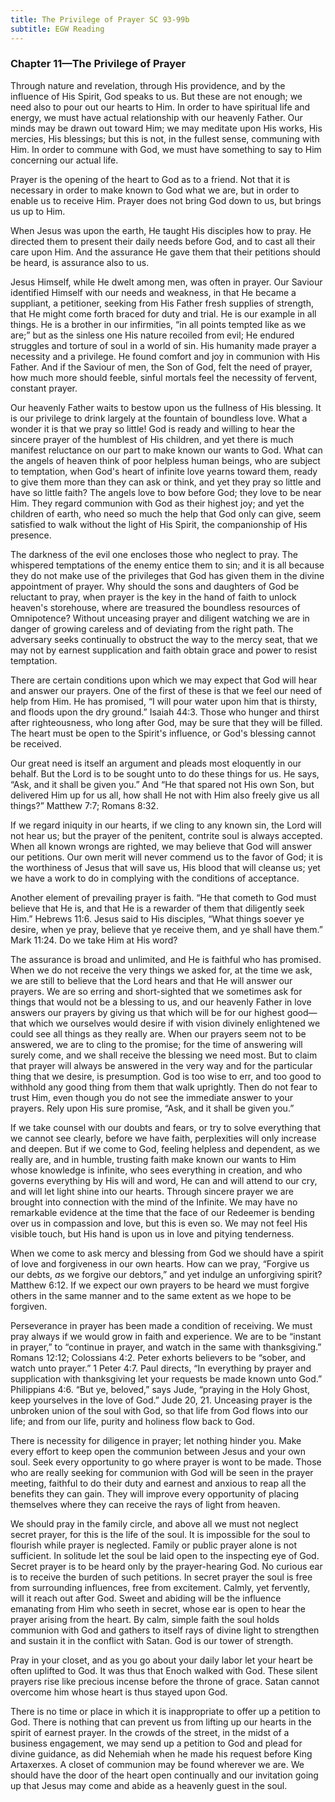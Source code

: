 ```yaml
---
title: The Privilege of Prayer SC 93-99b
subtitle: EGW Reading
---
```


### Chapter 11—The Privilege of Prayer

Through nature and revelation, through His providence, and by the influence of His Spirit, God speaks to us. But these are not enough; we need also to pour out our hearts to Him. In order to have spiritual life and energy, we must have actual relationship with our heavenly Father. Our minds may be drawn out toward Him; we may meditate upon His works, His mercies, His blessings; but this is not, in the fullest sense, communing with Him. In order to commune with God, we must have something to say to Him concerning our actual life.

Prayer is the opening of the heart to God as to a friend. Not that it is necessary in order to make known to God what we are, but in order to enable us to receive Him. Prayer does not bring God down to us, but brings us up to Him.

When Jesus was upon the earth, He taught His disciples how to pray. He directed them to present their daily needs before God, and to cast all their care upon Him. And the assurance He gave them that their petitions should be heard, is assurance also to us.

Jesus Himself, while He dwelt among men, was often in prayer. Our Saviour identified Himself with our needs and weakness, in that He became a suppliant, a petitioner, seeking from His Father fresh supplies of strength, that He might come forth braced for duty and trial. He is our example in all things. He is a brother in our infirmities, “in all points tempted like as we are;” but as the sinless one His nature recoiled from evil; He endured struggles and torture of soul in a world of sin. His humanity made prayer a necessity and a privilege. He found comfort and joy in communion with His Father. And if the Saviour of men, the Son of God, felt the need of prayer, how much more should feeble, sinful mortals feel the necessity of fervent, constant prayer.

Our heavenly Father waits to bestow upon us the fullness of His blessing. It is our privilege to drink largely at the fountain of boundless love. What a wonder it is that we pray so little! God is ready and willing to hear the sincere prayer of the humblest of His children, and yet there is much manifest reluctance on our part to make known our wants to God. What can the angels of heaven think of poor helpless human beings, who are subject to temptation, when God's heart of infinite love yearns toward them, ready to give them more than they can ask or think, and yet they pray so little and have so little faith? The angels love to bow before God; they love to be near Him. They regard communion with God as their highest joy; and yet the children of earth, who need so much the help that God only can give, seem satisfied to walk without the light of His Spirit, the companionship of His presence.

The darkness of the evil one encloses those who neglect to pray. The whispered temptations of the enemy entice them to sin; and it is all because they do not make use of the privileges that God has given them in the divine appointment of prayer. Why should the sons and daughters of God be reluctant to pray, when prayer is the key in the hand of faith to unlock heaven's storehouse, where are treasured the boundless resources of Omnipotence? Without unceasing prayer and diligent watching we are in danger of growing careless and of deviating from the right path. The adversary seeks continually to obstruct the way to the mercy seat, that we may not by earnest supplication and faith obtain grace and power to resist temptation.

There are certain conditions upon which we may expect that God will hear and answer our prayers. One of the first of these is that we feel our need of help from Him. He has promised, “I will pour water upon him that is thirsty, and floods upon the dry ground.” Isaiah 44:3. Those who hunger and thirst after righteousness, who long after God, may be sure that they will be filled. The heart must be open to the Spirit's influence, or God's blessing cannot be received.

Our great need is itself an argument and pleads most eloquently in our behalf. But the Lord is to be sought unto to do these things for us. He says, “Ask, and it shall be given you.” And “He that spared not His own Son, but delivered Him up for us all, how shall He not with Him also freely give us all things?” Matthew 7:7; Romans 8:32.

If we regard iniquity in our hearts, if we cling to any known sin, the Lord will not hear us; but the prayer of the penitent, contrite soul is always accepted. When all known wrongs are righted, we may believe that God will answer our petitions. Our own merit will never commend us to the favor of God; it is the worthiness of Jesus that will save us, His blood that will cleanse us; yet we have a work to do in complying with the conditions of acceptance.

Another element of prevailing prayer is faith. “He that cometh to God must believe that He is, and that He is a rewarder of them that diligently seek Him.” Hebrews 11:6. Jesus said to His disciples, “What things soever ye desire, when ye pray, believe that ye receive them, and ye shall have them.” Mark 11:24. Do we take Him at His word?

The assurance is broad and unlimited, and He is faithful who has promised. When we do not receive the very things we asked for, at the time we ask, we are still to believe that the Lord hears and that He will answer our prayers. We are so erring and short-sighted that we sometimes ask for things that would not be a blessing to us, and our heavenly Father in love answers our prayers by giving us that which will be for our highest good—that which we ourselves would desire if with vision divinely enlightened we could see all things as they really are. When our prayers seem not to be answered, we are to cling to the promise; for the time of answering will surely come, and we shall receive the blessing we need most. But to claim that prayer will always be answered in the very way and for the particular thing that we desire, is presumption. God is too wise to err, and too good to withhold any good thing from them that walk uprightly. Then do not fear to trust Him, even though you do not see the immediate answer to your prayers. Rely upon His sure promise, “Ask, and it shall be given you.”

If we take counsel with our doubts and fears, or try to solve everything that we cannot see clearly, before we have faith, perplexities will only increase and deepen. But if we come to God, feeling helpless and dependent, as we really are, and in humble, trusting faith make known our wants to Him whose knowledge is infinite, who sees everything in creation, and who governs everything by His will and word, He can and will attend to our cry, and will let light shine into our hearts. Through sincere prayer we are brought into connection with the mind of the Infinite. We may have no remarkable evidence at the time that the face of our Redeemer is bending over us in compassion and love, but this is even so. We may not feel His visible touch, but His hand is upon us in love and pitying tenderness.

When we come to ask mercy and blessing from God we should have a spirit of love and forgiveness in our own hearts. How can we pray, “Forgive us our debts, _as_ we forgive our debtors,” and yet indulge an unforgiving spirit? Matthew 6:12. If we expect our own prayers to be heard we must forgive others in the same manner and to the same extent as we hope to be forgiven.

Perseverance in prayer has been made a condition of receiving. We must pray always if we would grow in faith and experience. We are to be “instant in prayer,” to “continue in prayer, and watch in the same with thanksgiving.” Romans 12:12; Colossians 4:2. Peter exhorts believers to be “sober, and watch unto prayer.” 1 Peter 4:7. Paul directs, “In everything by prayer and supplication with thanksgiving let your requests be made known unto God.” Philippians 4:6. “But ye, beloved,” says Jude, “praying in the Holy Ghost, keep yourselves in the love of God.” Jude 20, 21. Unceasing prayer is the unbroken union of the soul with God, so that life from God flows into our life; and from our life, purity and holiness flow back to God.

There is necessity for diligence in prayer; let nothing hinder you. Make every effort to keep open the communion between Jesus and your own soul. Seek every opportunity to go where prayer is wont to be made. Those who are really seeking for communion with God will be seen in the prayer meeting, faithful to do their duty and earnest and anxious to reap all the benefits they can gain. They will improve every opportunity of placing themselves where they can receive the rays of light from heaven.

We should pray in the family circle, and above all we must not neglect secret prayer, for this is the life of the soul. It is impossible for the soul to flourish while prayer is neglected. Family or public prayer alone is not sufficient. In solitude let the soul be laid open to the inspecting eye of God. Secret prayer is to be heard only by the prayer-hearing God. No curious ear is to receive the burden of such petitions. In secret prayer the soul is free from surrounding influences, free from excitement. Calmly, yet fervently, will it reach out after God. Sweet and abiding will be the influence emanating from Him who seeth in secret, whose ear is open to hear the prayer arising from the heart. By calm, simple faith the soul holds communion with God and gathers to itself rays of divine light to strengthen and sustain it in the conflict with Satan. God is our tower of strength.

Pray in your closet, and as you go about your daily labor let your heart be often uplifted to God. It was thus that Enoch walked with God. These silent prayers rise like precious incense before the throne of grace. Satan cannot overcome him whose heart is thus stayed upon God.

There is no time or place in which it is inappropriate to offer up a petition to God. There is nothing that can prevent us from lifting up our hearts in the spirit of earnest prayer. In the crowds of the street, in the midst of a business engagement, we may send up a petition to God and plead for divine guidance, as did Nehemiah when he made his request before King Artaxerxes. A closet of communion may be found wherever we are. We should have the door of the heart open continually and our invitation going up that Jesus may come and abide as a heavenly guest in the soul.